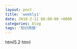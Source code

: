 ```yaml
---
layout: post
title: 'weekly1'
date: 2018-2-11 08:00:00 +0800
categories: blog
tags: '知识周报'
---
```


html5.2 html <Dialog> 元素
Mysql event设置
Parcel 快速开始构建工具 webpack gulp
JSON-RPC 一种以json为协议的远程调用服务 GrapAPI RESTful
CEF 以C++和C#为底层开发的Chromium 多平台构建打包工具 eletron
Gulp-purgecss 清除一个页面中没有被使用的多余css
webAssembly 将C语言转换成Javascript代码的项目

wscat websocket 快速访问工具
css主题更换 更换class来更换主题所造成的页面重绘 带来的页面闪烁效果比更换dom元素造成的重排效果影响小 可以忽略不计

IIS进行请求重定向 需要安装ARR和URL Rewrite插件 php支持需要安装PHP Manager插件 遇到版本不支持安装的时候 需要修改对应注册表中的版本信息

bootstrap table 快速构建分页表格带查询等功能的插件 

现在前端VR开发已经 趋于成熟

WebGL WebWorker WebRTC ServerWorker Promise是18年主要要学习的技术
